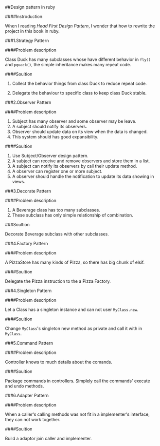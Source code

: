 ##Design pattern in ruby

####Instroduction

When I reading *Head First Design Pattern*, I wonder that how to rewrite the project in this book in ruby.

###1.Strategy Pattern

####Problem description

Class Duck has many subclasses whose have different behavior in `fly()` and `pquack()`, the simple inheritance makes many repeat code.

####Soultion

1. Collect the behavior things from class Duck to reduce repeat code.

2. Delegate the behaviour to specific class to keep class Duck stable.

###2.Observer Pattern

####Problem description

1. Subject has many observer and some observer may be leave.
2. A subject should notify its observers.
3. Observer should update data on its view when the data is changed.
4. This system should has good expansibility.

####Soultion

1. Use Subject/Observer design pattern.
2. A subject can receive and remove observers and store them in a list.
3. A subject can notify its observers by call their update method.
4. A observer can register one or more subject.
5. A observer should handle the notification to update its data showing in views.

###3.Decorate Pattern

####Problem description

1. A Beverage class has too many subclasses.
2. These subclass has only simple relationship of combination.

###Soultion

Decorate Beverage subclass with other subclasses.

###4.Factory Pattern

####Problem description

A PizzaStore has many kinds of Pizza, so there has big chunk of elsif.

####Soultion

Delegate the Pizza instruction to the a Pizza Factory.


###4.Singleton Pattern

####Problem description

Let a Class has a singleton instance and can not user `MyClass.new`.

####Soultion

Change `MyClass`'s singleton new method as private and call it with in `MyClass`.


###5.Command Pattern

####Problem description

Controller knows to much details about the comands.

####Soultion

Package commands in controllers. Simplely call the commands' execute and undo methods.


###6.Adapter Pattern

####Problem description

When a caller's calling methods was not fit in a implementer's interface, they can not work together.

####Soultion

Build a adaptor join caller and implementer.
